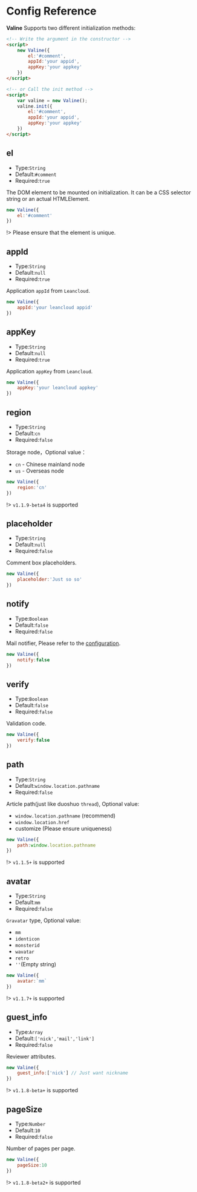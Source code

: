 # Config Reference

**Valine** Supports two different initialization methods:
```html
<!-- Write the argument in the constructor -->
<script>
    new Valine({
        el:'#comment',
        appId:'your appid',
        appKey:'your appkey'
    })
</script>

<!-- or Call the init method -->
<script>
    var valine = new Valine();
    valine.init({
        el:'#comment',
        appId:'your appid',
        appKey:'your appkey'
    })
</script>
```

## el
- Type:`String`
- Default:`#comment`
- Required:`true`

The DOM element to be mounted on initialization. It can be a CSS selector string or an actual HTMLElement.
```js
new Valine({
    el:'#comment'
})
```
!> Please ensure that the element is unique.

## appId
- Type:`String`
- Default:`null`
- Required:`true`

Application `appId` from `Leancloud`.
```js
new Valine({
    appId:'your leancloud appid'
})
```

## appKey
- Type:`String`
- Default:`null`
- Required:`true`

Application `appKey` from `Leancloud`.
```js
new Valine({
    appKey:'your leancloud appkey'
})
```

## region
- Type:`String`
- Default:`cn`
- Required:`false`

Storage node，Optional value：
- `cn` - Chinese mainland node
- `us` - Overseas node

```js
new Valine({
    region:'cn'
})
```

!> `v1.1.9-beta4` is supported



## placeholder
- Type:`String`
- Default:`null`
- Required:`false`

Comment box placeholders.
```js
new Valine({
    placeholder:'Just so so'
})
```

## notify
- Type:`Boolean`
- Default:`false`
- Required:`false`

Mail notifier, Please refer to the [configuration](https://github.com/xCss/Valine/wiki/Valine-%E8%AF%84%E8%AE%BA%E7%B3%BB%E7%BB%9F%E4%B8%AD%E7%9A%84%E9%82%AE%E4%BB%B6%E6%8F%90%E9%86%92%E8%AE%BE%E7%BD%AE).
```js
new Valine({
    notify:false
})
```

## verify
- Type:`Boolean`
- Default:`false`
- Required:`false`

Validation code.
```js
new Valine({
    verify:false
})
```

## path
- Type:`String`
- Default:`window.location.pathname`
- Required:`false`

Article path(just like duoshuo `thread`), Optional value:
- `window.location.pathname` (recommend)
- `window.location.href`
- customize (Please ensure uniqueness)

```js
new Valine({
    path:window.location.pathname
})
```
!> `v1.1.5+` is supported

## avatar
- Type:`String`
- Default:`mm`
- Required:`false`

`Gravatar` type, Optional value:
- `mm`
- `identicon`
- `monsterid`
- `wavatar`
- `retro`
- `''`(Empty string)

```js
new Valine({
    avatar:`mm`
})
```
!> `v1.1.7+` is supported


## guest_info
- Type:`Array`
- Default:`['nick','mail','link']`
- Required:`false`

Reviewer attributes.

```js
new Valine({
    guest_info:['nick'] // Just want nickname
})
```
!> `v1.1.8-beta+` is supported


## pageSize
- Type:`Number`
- Default:`10`
- Required:`false`

Number of pages per page.

```js
new Valine({
    pageSize:10
})
```
!> `v1.1.8-beta2+` is supported